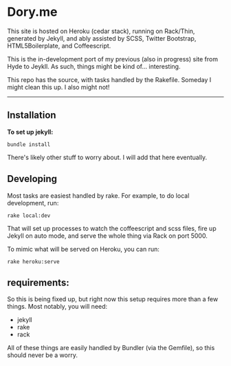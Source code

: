 Dory.me
=======

This site is hosted on Heroku (cedar stack), running on Rack/Thin, generated by Jekyll, and ably assisted by SCSS, Twitter Bootstrap, HTML5Boilerplate, and Coffeescript.

This is the in-development port of my previous (also in progress) site from Hyde to Jeykll.  As such, things might be kind of... interesting.

This repo has the source, with tasks handled by the Rakefile.  Someday I might clean this up. I also might not!


---

Installation
------------

__To set up jekyll:__

	bundle install

There's likely other stuff to worry about. I will add that here eventually.

Developing
----------

Most tasks are easiest handled by rake.  For example, to do local development, run:

	rake local:dev

That will set up processes to watch the coffeescript and scss files, fire up Jekyll on auto mode, and serve the whole thing via Rack on port 5000.

To mimic what will be served on Heroku, you can run:

	rake heroku:serve


## requirements: ##

So this is being fixed up, but right now this setup requires more than a few things. Most notably, you will need:

- jekyll
- rake
- rack

All of these things are easily handled by Bundler (via the Gemfile), so this should never be a worry.
